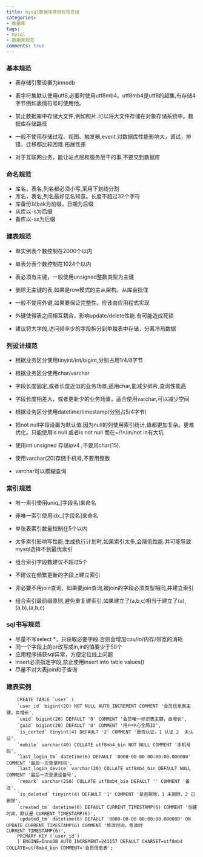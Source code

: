 ```yaml
---
title: mysql数据库使用规范总结
categories: 
- 数据库
tags:
- mysql
- 数据库规范 
comments: true
---
```

### 基本规范  

- 表存储引擎设置为innodb
- 表字符集默认使用utf8,必要时使用utf8mb4。utf8mb4是utf8的超集,有存储4字节例如表情符号时使用他。
- 禁止数据库中存储大文件,例如照片.可以将大文件存储在对象存储系统中。数据库存储路径

- 一般不使用存储过程、视图、触发器,event.对数据库性能影响大，调试，排错，迁移都比较困难.拓展性差
- 对于互联网业务，能让站点层和服务层干的事,不要交到数据库

### 命名规范

- 库名，表名,列名都必须小写,采用下划线分割
- 库名，表名,列名最好见名知意。长度不超过32个字符
- 库备份以bak为前缀，日期为后缀
- 从库以-s为后缀
- 备库以-ss为后缀

### 建表规范
- 单实例表个数控制在2000个以内
- 单表分表个数控制在1024个以内
- 表必须有主键，一般使用unsigned整数类型为主键  

- 删除无主键的表,如果是row模式的主从架构。从库会挂住
- 一般不使用外键,如果要保证完整性。应该由应用程式实现  

- 外键使得表之间相互耦合，影响update/delete性能.有可能造成死锁
- 建议将大字段,访问频率少的字段拆分到单独表中存储，分离冷热数据  

### 列设计规范  

- 根据业务区分使用tinyint/int/bigint,分别占用1/4/8字节
- 根据业务区分使用char/varchar

- 字段长度固定,或者长度近似的业务场景,适用char,能减少碎片,查询性能高
- 字段长度相差大，或者更新少的业务场景，适合使用varchar,可以减少空间
- 根据业务区分使用datetime/timestamp(分别占5/4字节)

- 把not null字段设置为默认值.因为null的列使用索引统计,值都更加复杂。更难优化。只能使用is null 或者is not null 而在=/!=/in/not in有大坑

- 使用int unsigned 存储ipv4 ,不要用char(15).
- 使用varchar(20)存储手机号,不要用整数
- varchar可以模糊查询

### 索引规范  

- 唯一索引使用uniq_[字段名]来命名
- 非唯一索引使用idx_[字段名]来命名
- 单张表索引数量控制在5个以内

- 太多索引影响写性能;生成执行计划时,如果索引太多,会降低性能.并可能导致mysql选择不到最优索引
- 组合索引字段数建议不超过5个
- 不建议在频繁更新的字段上建立索引
- 非必要不用join查询，如果要join查询,被join的字段必须类型相同,并建立索引
- 组合索引最前缀原则,避免重复建索引,如果建立了(a,b,c)相当于建立了(a),(a,b),(a,b,c)

### sql书写规范  

- 尽量不写select *，只获取必要字段.否则会增加cpu/io/内存/带宽的消耗
- 同一个字段上的or改写成in,in的值要少于50个
- 应用程序捕获sql异常，方便定位线上问题         
- insert必须指定字段,禁止使用insert into table values()
- 尽量不对大表join和子查询


### 建表实例  

```
    CREATE TABLE `user` (
    `user_id` bigint(20) NOT NULL AUTO_INCREMENT COMMENT '会员信息表主键，自增长',
    `uuid` bigint(20) DEFAULT '0' COMMENT '会员唯一标识表主键，自增长',
    `guid` bigint(20) DEFAULT '0' COMMENT '用户中心全局ID',
    `is_certed` tinyint(4) DEFAULT '2' COMMENT '是否认证，1 认证 2  未认证',
    `mobile` varchar(40) COLLATE utf8mb4_bin NOT NULL COMMENT '手机号码',
    `last_login_tm` datetime(6) DEFAULT '0000-00-00 00:00:00.000000' COMMENT '最后一次登录时间',
    `last_login_device` varchar(20) COLLATE utf8mb4_bin DEFAULT NULL COMMENT '最后一次登录设备号',
    `remark` varchar(250) COLLATE utf8mb4_bin DEFAULT '' COMMENT '备注',
    `is_deleted` tinyint(4) DEFAULT '1' COMMENT '是否删除，1 未删除，2 已删除',
    `created_tm` datetime(6) DEFAULT CURRENT_TIMESTAMP(6) COMMENT '创建时间，默认是 CURRENT_TIMESTAMP(6)',
    `updated_tm` datetime(6) DEFAULT '0000-00-00 00:00:00.000000' ON UPDATE CURRENT_TIMESTAMP(6) COMMENT '修改时间，修改时 CURRENT_TIMESTAMP(6)',
    PRIMARY KEY (`user_id`)
    ) ENGINE=InnoDB AUTO_INCREMENT=241157 DEFAULT CHARSET=utf8mb4 COLLATE=utf8mb4_bin COMMENT='会员信息表';  
```